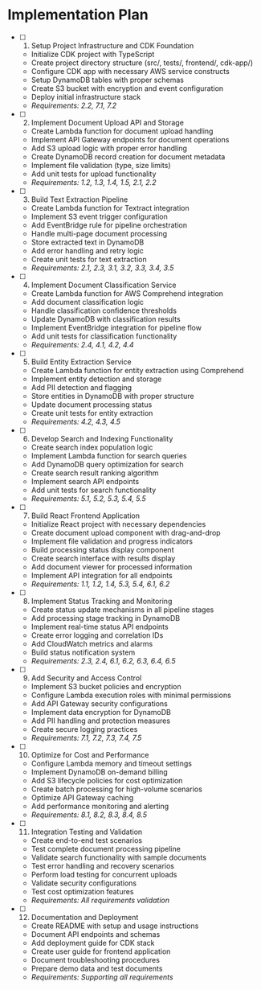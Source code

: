 # Implementation Plan

- [ ] 1. Setup Project Infrastructure and CDK Foundation
    - Initialize CDK project with TypeScript
    - Create project directory structure (src/, tests/, frontend/, cdk-app/)
    - Configure CDK app with necessary AWS service constructs
    - Setup DynamoDB tables with proper schemas
    - Create S3 bucket with encryption and event configuration
    - Deploy initial infrastructure stack
    - _Requirements: 2.2, 7.1, 7.2_

- [ ] 2. Implement Document Upload API and Storage
    - Create Lambda function for document upload handling
    - Implement API Gateway endpoints for document operations
    - Add S3 upload logic with proper error handling
    - Create DynamoDB record creation for document metadata
    - Implement file validation (type, size limits)
    - Add unit tests for upload functionality
    - _Requirements: 1.2, 1.3, 1.4, 1.5, 2.1, 2.2_

- [ ] 3. Build Text Extraction Pipeline
    - Create Lambda function for Textract integration
    - Implement S3 event trigger configuration
    - Add EventBridge rule for pipeline orchestration
    - Handle multi-page document processing
    - Store extracted text in DynamoDB
    - Add error handling and retry logic
    - Create unit tests for text extraction
    - _Requirements: 2.1, 2.3, 3.1, 3.2, 3.3, 3.4, 3.5_

- [ ] 4. Implement Document Classification Service
    - Create Lambda function for AWS Comprehend integration
    - Add document classification logic
    - Handle classification confidence thresholds
    - Update DynamoDB with classification results
    - Implement EventBridge integration for pipeline flow
    - Add unit tests for classification functionality
    - _Requirements: 2.4, 4.1, 4.2, 4.4_

- [ ] 5. Build Entity Extraction Service
    - Create Lambda function for entity extraction using Comprehend
    - Implement entity detection and storage
    - Add PII detection and flagging
    - Store entities in DynamoDB with proper structure
    - Update document processing status
    - Create unit tests for entity extraction
    - _Requirements: 4.2, 4.3, 4.5_

- [ ] 6. Develop Search and Indexing Functionality
    - Create search index population logic
    - Implement Lambda function for search queries
    - Add DynamoDB query optimization for search
    - Create search result ranking algorithm
    - Implement search API endpoints
    - Add unit tests for search functionality
    - _Requirements: 5.1, 5.2, 5.3, 5.4, 5.5_

- [ ] 7. Build React Frontend Application
    - Initialize React project with necessary dependencies
    - Create document upload component with drag-and-drop
    - Implement file validation and progress indicators
    - Build processing status display component
    - Create search interface with results display
    - Add document viewer for processed information
    - Implement API integration for all endpoints
    - _Requirements: 1.1, 1.2, 1.4, 5.3, 5.4, 6.1, 6.2_

- [ ] 8. Implement Status Tracking and Monitoring
    - Create status update mechanisms in all pipeline stages
    - Add processing stage tracking in DynamoDB
    - Implement real-time status API endpoints
    - Create error logging and correlation IDs
    - Add CloudWatch metrics and alarms
    - Build status notification system
    - _Requirements: 2.3, 2.4, 6.1, 6.2, 6.3, 6.4, 6.5_

- [ ] 9. Add Security and Access Control
    - Implement S3 bucket policies and encryption
    - Configure Lambda execution roles with minimal permissions
    - Add API Gateway security configurations
    - Implement data encryption for DynamoDB
    - Add PII handling and protection measures
    - Create secure logging practices
    - _Requirements: 7.1, 7.2, 7.3, 7.4, 7.5_

- [ ] 10. Optimize for Cost and Performance
    - Configure Lambda memory and timeout settings
    - Implement DynamoDB on-demand billing
    - Add S3 lifecycle policies for cost optimization
    - Create batch processing for high-volume scenarios
    - Optimize API Gateway caching
    - Add performance monitoring and alerting
    - _Requirements: 8.1, 8.2, 8.3, 8.4, 8.5_

- [ ] 11. Integration Testing and Validation
    - Create end-to-end test scenarios
    - Test complete document processing pipeline
    - Validate search functionality with sample documents
    - Test error handling and recovery scenarios
    - Perform load testing for concurrent uploads
    - Validate security configurations
    - Test cost optimization features
    - _Requirements: All requirements validation_

- [ ] 12. Documentation and Deployment
    - Create README with setup and usage instructions
    - Document API endpoints and schemas
    - Add deployment guide for CDK stack
    - Create user guide for frontend application
    - Document troubleshooting procedures
    - Prepare demo data and test documents
    - _Requirements: Supporting all requirements_
